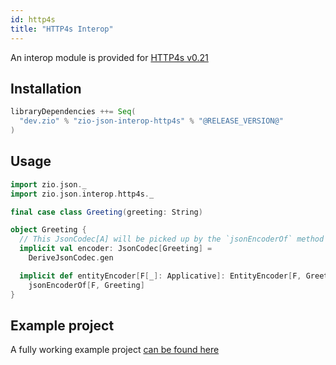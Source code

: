 ```yaml
---
id: http4s
title: "HTTP4s Interop"
---
```


An interop module is provided for [HTTP4s v0.21](https://http4s.org/v0.21)

## Installation

```scala
libraryDependencies ++= Seq(
  "dev.zio" % "zio-json-interop-http4s" % "@RELEASE_VERSION@"
)
```

## Usage

```scala
import zio.json._
import zio.json.interop.http4s._

final case class Greeting(greeting: String)

object Greeting {
  // This JsonCodec[A] will be picked up by the `jsonEncoderOf` method provided by zio-json-interop-http4s
  implicit val encoder: JsonCodec[Greeting] =
    DeriveJsonCodec.gen

  implicit def entityEncoder[F[_]: Applicative]: EntityEncoder[F, Greeting] =
    jsonEncoderOf[F, Greeting]
}
```

## Example project

A fully working example project [can be found here](https://github.com/zio/zio-json/tree/develop/examples/interop-http4s)
